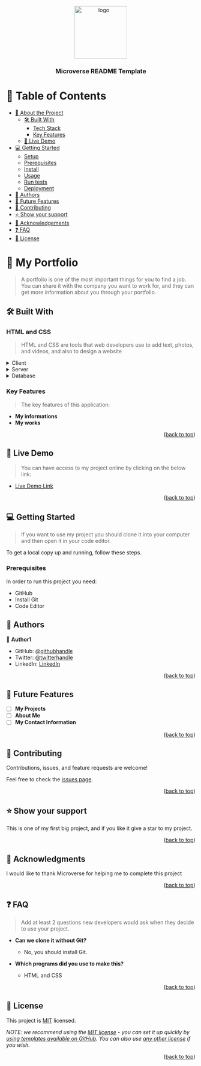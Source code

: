 <a name="readme-top"></a>

<div align="center">

  <img src="murple_logo.png" alt="logo" width="140"  height="auto" />
  <br/>

  <h3><b>Microverse README Template</b></h3>

</div>

<!-- TABLE OF CONTENTS -->

# 📗 Table of Contents

- [📖 About the Project](#about-project)
  - [🛠 Built With](#built-with)
    - [Tech Stack](#tech-stack)
    - [Key Features](#key-features)
  - [🚀 Live Demo](#live-demo)
- [💻 Getting Started](#getting-started)
  - [Setup](#setup)
  - [Prerequisites](#prerequisites)
  - [Install](#install)
  - [Usage](#usage)
  - [Run tests](#run-tests)
  - [Deployment](#triangular_flag_on_post-deployment)
- [👥 Authors](#authors)
- [🔭 Future Features](#future-features)
- [🤝 Contributing](#contributing)
- [⭐️ Show your support](#support)
- [🙏 Acknowledgements](#acknowledgements)
- [❓ FAQ](#faq)
- [📝 License](#license)

<!-- PROJECT DESCRIPTION -->

# 📖 My Portfolio <a name="about-project"></a>

> A portfolio is one of the most important things for you to find a job. You can share it with the company you want to work for, and they can get more information about you through your portfolio.

## 🛠 Built With <a name="built-with"></a>

### HTML and CSS <a name="HTML and Css"></a>

> HTML and CSS are tools that web developers use to add text, photos, and videos, and also to design a website

<details>
  <summary>Client</summary>
  <ul>
    <li><a href="https://reactjs.org/">React.js</a></li>
  </ul>
</details>

<details>
  <summary>Server</summary>
  <ul>
    <li><a href="https://expressjs.com/">Express.js</a></li>
  </ul>
</details>

<details>
<summary>Database</summary>
  <ul>
    <li><a href="https://www.postgresql.org/">PostgreSQL</a></li>
  </ul>
</details>

<!-- Features -->

### Key Features <a name="key-features"></a>

> The key features of this application:

- **My informations**
- **My works**

<p align="right">(<a href="#readme-top">back to top</a>)</p>

## 🚀 Live Demo <a name="live-demo"></a>

> You can have access to my project online by clicking on the below link:

- [Live Demo Link](https://batoorsohail.github.io/my-portfolio/)

<p align="right">(<a href="#readme-top">back to top</a>)</p>

<!-- GETTING STARTED -->

## 💻 Getting Started <a name="getting-started"></a>

> If you want to use my project you should clone it into your computer and then open it in your code editor.

To get a local copy up and running, follow these steps.

### Prerequisites

In order to run this project you need:
- GitHub 
- Install Git 
- Code Editor

<!-- AUTHORS -->

## 👥 Authors <a name="Sohail Batoor"></a>

👤 **Author1**

- GitHub: [@githubhandle](https://github.com/batoorsohail)
- Twitter: [@twitterhandle](https://www.linkedin.com/in/sohail-batoor-52429b230/)
- LinkedIn: [LinkedIn](https://twitter.com/sohailBatoor)

<p align="right">(<a href="#readme-top">back to top</a>)</p>

<!-- FUTURE FEATURES -->

## 🔭 Future Features <a name="future-features"></a>

- [ ] **My Projects**
- [ ] **About Me**
- [ ] **My Contact Information**

<p align="right">(<a href="#readme-top">back to top</a>)</p>

<!-- CONTRIBUTING -->

## 🤝 Contributing <a name="contributing"></a>

Contributions, issues, and feature requests are welcome!

Feel free to check the [issues page](../../issues/).

<p align="right">(<a href="#readme-top">back to top</a>)</p>

<!-- SUPPORT -->

## ⭐️ Show your support <a name="support"></a>

This is one of my first big project, and if you like it give a star to my project.

<p align="right">(<a href="#readme-top">back to top</a>)</p>

<!-- ACKNOWLEDGEMENTS -->

## 🙏 Acknowledgments <a name="acknowledgements"></a>

I would like to thank Microverse for helping me to complete this project

<p align="right">(<a href="#readme-top">back to top</a>)</p>

<!-- FAQ (optional) -->

## ❓ FAQ <a name="faq"></a>

> Add at least 2 questions new developers would ask when they decide to use your project.

- **Can we clone it without Git?**

  - No, you should install Git.

- **Which programs did you use to make this?**

  - HTML and CSS

<p align="right">(<a href="#readme-top">back to top</a>)</p>

<!-- LICENSE -->

## 📝 License <a name="license"></a>

This project is [MIT](./LICENSE) licensed.

_NOTE: we recommend using the [MIT license](https://choosealicense.com/licenses/mit/) - you can set it up quickly by [using templates available on GitHub](https://docs.github.com/en/communities/setting-up-your-project-for-healthy-contributions/adding-a-license-to-a-repository). You can also use [any other license](https://choosealicense.com/licenses/) if you wish._

<p align="right">(<a href="#readme-top">back to top</a>)</p>
